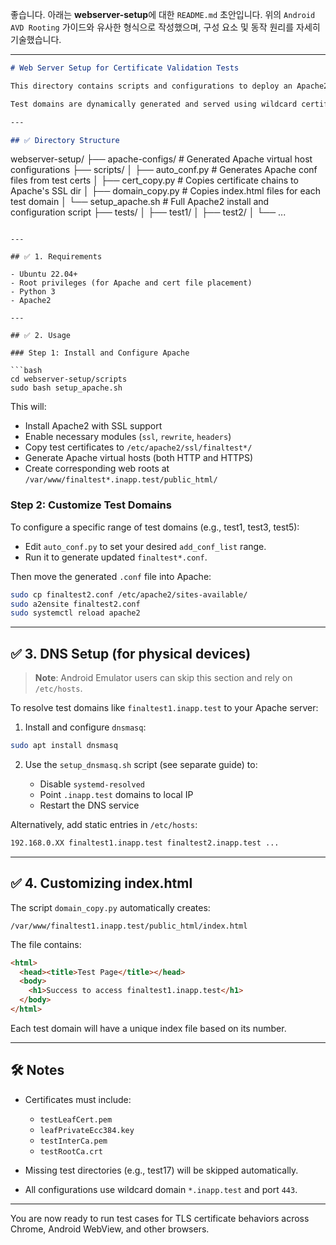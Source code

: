 좋습니다. 아래는 **webserver-setup**에 대한 `README.md` 초안입니다. 위의 `Android AVD Rooting` 가이드와 유사한 형식으로 작성했으며, 구성 요소 및 동작 원리를 자세히 기술했습니다.

---

```markdown
# Web Server Setup for Certificate Validation Tests

This directory contains scripts and configurations to deploy an Apache2 web server for testing TLS certificate validation behaviors in mobile browsers and in-app WebView environments.

Test domains are dynamically generated and served using wildcard certificates under `.inapp.test`. Each test case resides in a separate directory under `tests/`.

---

## ✅ Directory Structure

```

webserver-setup/
├── apache-configs/         # Generated Apache virtual host configurations
├── scripts/
│   ├── auto\_conf.py        # Generates Apache conf files from test certs
│   ├── cert\_copy.py        # Copies certificate chains to Apache's SSL dir
│   ├── domain\_copy.py      # Copies index.html files for each test domain
│   └── setup\_apache.sh     # Full Apache2 install and configuration script
├── tests/
│   ├── test1/
│   ├── test2/
│   └── ...

````

---

## ✅ 1. Requirements

- Ubuntu 22.04+
- Root privileges (for Apache and cert file placement)
- Python 3
- Apache2

---

## ✅ 2. Usage

### Step 1: Install and Configure Apache

```bash
cd webserver-setup/scripts
sudo bash setup_apache.sh
````

This will:

* Install Apache2 with SSL support
* Enable necessary modules (`ssl`, `rewrite`, `headers`)
* Copy test certificates to `/etc/apache2/ssl/finaltest*/`
* Generate Apache virtual hosts (both HTTP and HTTPS)
* Create corresponding web roots at `/var/www/finaltest*.inapp.test/public_html/`

### Step 2: Customize Test Domains

To configure a specific range of test domains (e.g., test1, test3, test5):

* Edit `auto_conf.py` to set your desired `add_conf_list` range.
* Run it to generate updated `finaltest*.conf`.

Then move the generated `.conf` file into Apache:

```bash
sudo cp finaltest2.conf /etc/apache2/sites-available/
sudo a2ensite finaltest2.conf
sudo systemctl reload apache2
```

---

## ✅ 3. DNS Setup (for physical devices)

> **Note**: Android Emulator users can skip this section and rely on `/etc/hosts`.

To resolve test domains like `finaltest1.inapp.test` to your Apache server:

1. Install and configure `dnsmasq`:

```bash
sudo apt install dnsmasq
```

2. Use the `setup_dnsmasq.sh` script (see separate guide) to:

   * Disable `systemd-resolved`
   * Point `.inapp.test` domains to local IP
   * Restart the DNS service

Alternatively, add static entries in `/etc/hosts`:

```bash
192.168.0.XX finaltest1.inapp.test finaltest2.inapp.test ...
```

---

## ✅ 4. Customizing index.html

The script `domain_copy.py` automatically creates:

```
/var/www/finaltest1.inapp.test/public_html/index.html
```

The file contains:

```html
<html>
  <head><title>Test Page</title></head>
  <body>
    <h1>Success to access finaltest1.inapp.test</h1>
  </body>
</html>
```

Each test domain will have a unique index file based on its number.

---

## 🛠️ Notes

* Certificates must include:

  * `testLeafCert.pem`
  * `leafPrivateEcc384.key`
  * `testInterCa.pem`
  * `testRootCa.crt`

* Missing test directories (e.g., test17) will be skipped automatically.

* All configurations use wildcard domain `*.inapp.test` and port `443`.

---

You are now ready to run test cases for TLS certificate behaviors across Chrome, Android WebView, and other browsers.

